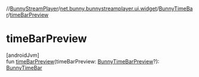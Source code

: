 //[BunnyStreamPlayer](../../../index.md)/[net.bunny.bunnystreamplayer.ui.widget](../index.md)/[BunnyTimeBar](index.md)/[timeBarPreview](time-bar-preview.md)

# timeBarPreview

[androidJvm]\
fun [timeBarPreview](time-bar-preview.md)(timeBarPreview: [BunnyTimeBarPreview](../-bunny-time-bar-preview/index.md)?): [BunnyTimeBar](index.md)